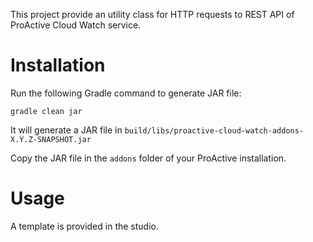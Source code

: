 This project provide an utility class for HTTP requests to REST API of ProActive Cloud Watch service.

# Installation

Run the following Gradle command to generate JAR file:

```
gradle clean jar
```

It will generate a JAR file in `build/libs/proactive-cloud-watch-addons-X.Y.Z-SNAPSHOT.jar`

Copy the JAR file in the `addons` folder of your ProActive installation.

# Usage

A template is provided in the studio.

